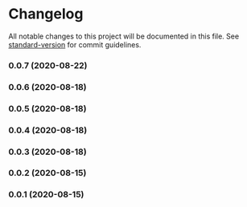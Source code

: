 # Changelog

All notable changes to this project will be documented in this file. See [standard-version](https://github.com/conventional-changelog/standard-version) for commit guidelines.

### 0.0.7 (2020-08-22)

### 0.0.6 (2020-08-18)

### 0.0.5 (2020-08-18)

### 0.0.4 (2020-08-18)

### 0.0.3 (2020-08-18)

### 0.0.2 (2020-08-15)

### 0.0.1 (2020-08-15)
